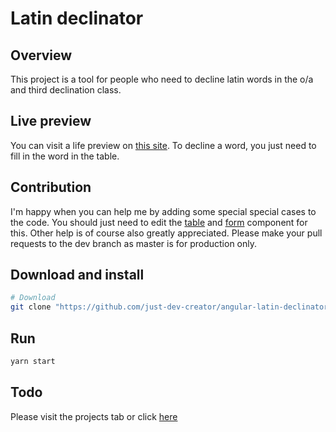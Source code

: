# Latin declinator
## Overview
This project is a tool for people who need to decline latin words in the o/a and third declination class.
## Live preview
You can visit a life preview on [this site](https://latin-declinator.web.app/). To decline a word, you just need to fill in the word in the table.

## Contribution
I'm happy when you can help me by adding some special special cases to the code. You should just need to edit the [table](https://github.com/just-dev-creator/angular-latin-declinator/tree/master/declinator/src/app/table) and [form](https://github.com/just-dev-creator/angular-latin-declinator/tree/master/declinator/src/app/form) component for this. Other help is of course also greatly appreciated.
Please make your pull requests to the dev branch as master is for production only. 

## Download and install
```bash
# Download
git clone "https://github.com/just-dev-creator/angular-latin-declinator" && cd angular-latin-declinator
```

## Run
```bash
yarn start
```

## Todo
Please visit the projects tab or click [here](https://github.com/just-dev-creator/angular-latin-declinator/projects/1)
